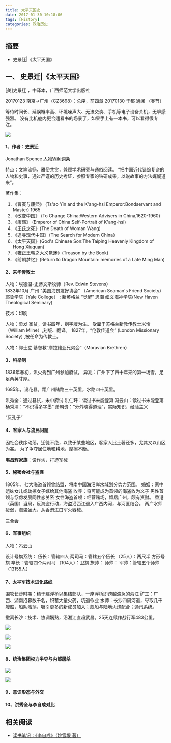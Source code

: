 ```yaml
---
title: 太平天国史
date: 2017-01-30 10:18:06
tags: [History]
categories: 政治历史
---
```

## 摘要

- 史景迁|《太平天国》

<!--more-->

## 一、 史景迁|《太平天国》

[美]史景迁 ，中译本，广西师范大学出版社

20170123 南京->广州（CZ3698）：总序，前四章
20170130 于都 通阅  （春节）

等待时间长、延误概率高、环境噪声大、无法交谈、手机等电子设备关机，无聊感强烈。
没有比机舱内更合适看书的场景了，如果手上有一本书，可以看得很专注。

![](http://riboseyim-qiniu.riboseyim.com/Taiping-P-0.png)

#### 1、作者：史景迁

Jonathan Spence [人物Wiki词条](https://zh.wikipedia.org/wiki/%E5%8F%B2%E6%99%AF%E8%BF%81)

特点：文笔流畅，雅俗共赏，兼顾学术研究与通俗阅读。
“把中国近代错综复杂的人物和史事，通过严谨的历史考证，参照专家的钻研成果，以说故事的方法娓娓道来”。

著作集：
1. 《曹寅与康熙》 (Ts'ao Yin and the K'ang-hsi Emperor:Bondservant and Master) 1965
2. 《改变中国》 (To Change China:Western Advisers in China,1620-1960)
3. 《康熙》 (Emperor of China:Self-Portrait of K'ang-hsi)
4. 《王氏之死》(The Death of Woman Wang)
5. 《追寻现代中国》（The Search for Modern China）
6. 《太平天国》(God's Chinese Son:The Taiping Heavenly Kingdom of Hong Xiuquan)
7. 《雍正王朝之大义觉迷》(Treason by the Book)
8. 《前朝梦忆》(Return to Dragon Mountain: memories of a Late Ming Man)

#### 2、来华传教士

人物：埃德温-史蒂文斯牧师（Rev. Edwin Stevens）  
1832年10月 广州 "美国海员友好协会" （American Seaman's Friend Society）
耶鲁学院（Yale College） : 新英格兰 “觉醒” 思潮
纽文海神学院(New Haven Theological Seminary)

技术：印刷

人物：梁发
家贫，读书四年，刻字版为生。
受雇于苏格兰新教传教士米怜（William Milne）,刻版、翻译。
1827年，“伦敦传道会” (London Missionary Society) ,被任命为传教士。

人物：郭士立
基督教”摩拉维亚兄弟会”（Moravian Brethren）

#### 3、科举制

1836年春初，洪火秀到广州参加府试。
异兆：广州下了四十年来的第一场雪，足足两英寸厚。

1685年，设花县。距广州陆路三十英里，水路四十英里。

洪秀全：通过县试，未中府试
洪仁玕：读过书未能登第
冯云山：读过书未能登第
杨秀清：“不识得多字墨”
萧朝贵：“分外晓得道理”，实际知识，经验主义

“反孔子”

#### 4、客家人与流民问题

因社会秩序动荡，迁徙不绝，以致于某些地区，客家人比土著还多，尤其又以山区为甚。
为了争夺居住地和耕地，摩擦不断。

**韦昌辉家族**：设作坊，打造军械


#### 5、秘密会社与盗匪

1805年，七大海盗首领曾结盟，将南中国海沿岸水域划分势力范围。
婚姻：家中姐妹女儿或劫掠女子嫁给其他海盗
收养：将可能成为首领的海盗收为义子
男性首领与俘虏发展同性恋关系
女性海盗首领：经营赌场，孀居广州，颇有资财。
香港（英国）当局，反海盗行动，海盗沿西江退入广西内河，与河匪结合。
两广水师疲弱，海盗坐大，从香港进口军火器械。

三合会

#### 6、军事组织

人物：冯云山

设计号旗系统：
伍长：管辖四人
两司马：管辖五个伍长 （25人）：两尺半 方形号旗
卒长：管辖四个两司马 （104人）：卫旗
旅帅：
师帅：
军帅：管辖五个师帅 （13155人）

#### 7、太平军技术进化路线

围攻长沙时期：精于建浮桥以集结部队，一座浮桥即跨越湍急的湘江
矿工：广西、湖南招募数千名，积蓄大量火药，坑道作业
水师：长沙四周河道，夺取几千艘船，船队浩荡，吸引更多的新成员加入；舰船与陆地火炮配合；通讯系统。

撤离长沙：技术、协调娴熟，沿湘江直趋武昌。25天连续作战行军483公里。

![](http://riboseyim-qiniu.riboseyim.com/Taiping-P-3.png)

![](http://riboseyim-qiniu.riboseyim.com/Taiping-P-4.png)

![](http://riboseyim-qiniu.riboseyim.com/Taiping-P-5.png)

#### 8、统治集团权力争夺与内部屠杀
![](http://riboseyim-qiniu.riboseyim.com/Taiping-P-1.png)

![](http://riboseyim-qiniu.riboseyim.com/Taiping-P-8.png)

#### 9、意识形态与外交

#### 10、洪秀全与李自成对比



## 相关阅读

- [读书笔记：《李自成》（姚雪垠 著）](http://www.jianshu.com/p/e9004fb31f3e)

